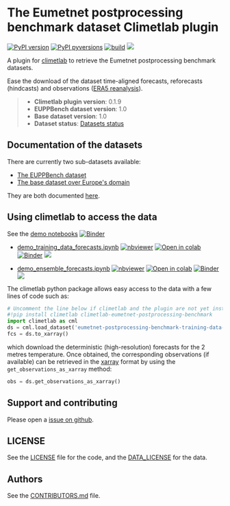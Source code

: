 # The Eumetnet postprocessing benchmark dataset Climetlab plugin

[![PyPI version](https://badge.fury.io/py/climetlab-eumetnet-postprocessing-benchmark.svg)](https://badge.fury.io/py/climetlab-eumetnet-postprocessing-benchmark)
[![PyPI pyversions](https://img.shields.io/pypi/pyversions/climetlab-eumetnet-postprocessing-benchmark.svg)](https://pypi.org/project/climetlab-eumetnet-postprocessing-benchmark/)
[![build](https://github.com/Climdyn/climetlab-eumetnet-postprocessing-benchmark/actions/workflows/check-and-publish.yml/badge.svg?branch=main)](https://github.com/Climdyn/climetlab-eumetnet-postprocessing-benchmark/actions/workflows/check-and-publish.yml)
[<img src="https://img.shields.io/badge/docs-online-green.svg">](https://eupp-benchmark.github.io/EUPPBench-doc)

A plugin for [climetlab](https://github.com/ecmwf/climetlab) to retrieve the Eumetnet postprocessing benchmark datasets.

Ease the download of the dataset time-aligned forecasts, reforecasts (hindcasts) and observations ([ERA5 reanalysis](https://www.ecmwf.int/en/forecasts/dataset/ecmwf-reanalysis-v5)).

> * **Climetlab plugin version**: 0.1.9
> * **EUPPBench dataset version**: 1.0
> * **Base dataset version**: 1.0
> * **Dataset status**: [Datasets status](https://eupp-benchmark.github.io/EUPPBench-doc/files/datasets_status.html#datasets-status)

## Documentation of the datasets

There are currently two sub-datasets available:

* [The EUPPBench dataset](https://eupp-benchmark.github.io/EUPPBench-doc/files/EUPP_datasets.html)
* [The base dataset over Europe's domain](https://eupp-benchmark.github.io/EUPPBench-doc/files/base_datasets.html)

They are both documented [here](https://eupp-benchmark.github.io/EUPPBench-doc/index.html).

## Using climetlab to access the data

See the [demo notebooks](https://github.com/Climdyn/climetlab-eumetnet-postprocessing-benchmark/tree/main/notebooks)
[![Binder](https://mybinder.org/badge_logo.svg)](https://mybinder.org/v2/gh/Climdyn/climetlab-eumetnet-postprocessing-benchmark/main?urlpath=lab)


- [demo_training_data_forecasts.ipynb](https://github.com/Climdyn/climetlab-eumetnet-postprocessing-benchmark/tree/main/notebooks/demo_training_data_forecasts.ipynb)
  [![nbviewer](https://raw.githubusercontent.com/jupyter/design/master/logos/Badges/nbviewer_badge.svg)](https://nbviewer.jupyter.org/github/Climdyn/climetlab-eumetnet-postprocessing-benchmark/blob/main/notebooks/demo_training_data_forecasts.ipynb)
  [![Open in colab](https://colab.research.google.com/assets/colab-badge.svg)](https://colab.research.google.com/github/Climdyn/climetlab-eumetnet-postprocessing-benchmark/blob/main/notebooks/demo_training_data_forecasts.ipynb)
  [![Binder](https://mybinder.org/badge_logo.svg)](https://mybinder.org/v2/gh/Climdyn/climetlab-eumetnet-postprocessing-benchmark/main?filepath=notebooks/demo_training_data_forecasts.ipynb)
  [<img src="https://deepnote.com/buttons/launch-in-deepnote-small.svg">](https://deepnote.com/launch?name=MyProject&url=https://github.com/Climdyn/climetlab-eumetnet-postprocessing-benchmark/tree/main/notebooks/demo_training_data_forecasts.ipynb)

- [demo_ensemble_forecasts.ipynb](https://github.com/Climdyn/climetlab-eumetnet-postprocessing-benchmark/tree/main/notebooks/demo_ensemble_forecasts.ipynb)
  [![nbviewer](https://raw.githubusercontent.com/jupyter/design/master/logos/Badges/nbviewer_badge.svg)](https://nbviewer.jupyter.org/github/Climdyn/climetlab-eumetnet-postprocessing-benchmark/blob/main/notebooks/demo_ensemble_forecasts.ipynb)
  [![Open in colab](https://colab.research.google.com/assets/colab-badge.svg)](https://colab.research.google.com/github/Climdyn/climetlab-eumetnet-postprocessing-benchmark/blob/main/notebooks/demo_ensemble_forecasts.ipynb)
  [![Binder](https://mybinder.org/badge_logo.svg)](https://mybinder.org/v2/gh/Climdyn/climetlab-eumetnet-postprocessing-benchmark/main?filepath=notebooks/demo_ensemble_forecasts.ipynb)
  [<img src="https://deepnote.com/buttons/launch-in-deepnote-small.svg">](https://deepnote.com/launch?name=MyProject&url=https://github.com/Climdyn/climetlab-eumetnet-postprocessing-benchmark/tree/main/notebooks/demo_ensemble_forecasts.ipynb)

The climetlab python package allows easy access to the data with a few lines of code such as:
``` python
# Uncomment the line below if climetlab and the plugin are not yet installed
#!pip install climetlab climetlab-eumetnet-postprocessing-benchmark
import climetlab as cml
ds = cml.load_dataset('eumetnet-postprocessing-benchmark-training-data-gridded-forecasts-surface', "2017-12-02", "2t", "highres")
fcs = ds.to_xarray()
```
which download the deterministic (high-resolution) forecasts for the 2 metres temperature. 
Once obtained, the corresponding observations (if available) can be retrieved in the [xarray](http://xarray.pydata.org/en/stable/index.html) format by using the `get_observations_as_xarray` method:
``` python
obs = ds.get_observations_as_xarray()
```


## Support and contributing

Please open a [issue on github](https://github.com/Climdyn/climetlab-eumetnet-postprocessing-benchmark/issues).

## LICENSE

See the [LICENSE](https://github.com/Climdyn/climetlab-eumetnet-postprocessing-benchmark/blob/main/LICENSE) file for the code, and the [DATA_LICENSE](https://github.com/Climdyn/climetlab-eumetnet-postprocessing-benchmark/blob/main/DATA_LICENSE) for the data.

## Authors

See the [CONTRIBUTORS.md](https://github.com/Climdyn/climetlab-eumetnet-postprocessing-benchmark/blob/main/CONTRIBUTORS.md) file.
